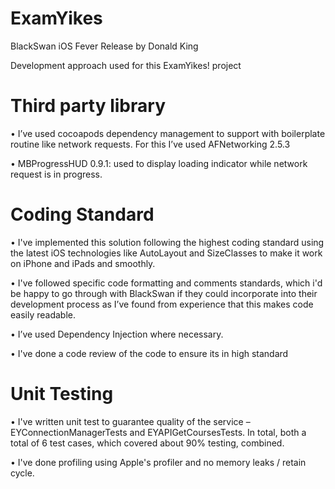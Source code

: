 # ExamYikes
BlackSwan iOS Fever Release by Donald King

Development approach used for this ExamYikes! project

# Third party library

•	I’ve used cocoapods dependency management to support with boilerplate routine like network requests. For this I’ve used AFNetworking 2.5.3

•	MBProgressHUD 0.9.1: used to display loading indicator while network request is in progress.



# Coding Standard

•	I've implemented this solution following the highest coding standard using the latest iOS technologies like AutoLayout and SizeClasses to make it work on iPhone and iPads and smoothly.

•	I've followed specific code formatting and comments standards, which i'd be happy to go through with BlackSwan if they could incorporate into their development process as I’ve found from experience that this makes code easily readable.

•	I’ve used Dependency Injection where necessary.

•	I've done a code review of the code to ensure its in high standard


# Unit Testing

•	I've written unit test to guarantee quality of the service – EYConnectionManagerTests and EYAPIGetCoursesTests. In total, both a total of 6 test cases, which covered about 90% testing, combined.

•	I've done profiling using Apple's profiler and no memory leaks / retain cycle.



